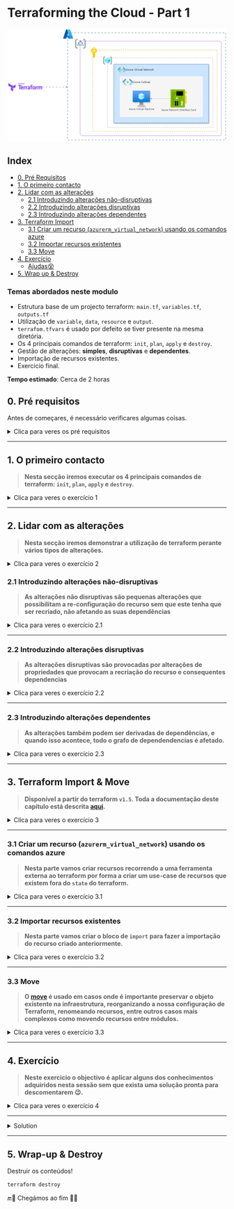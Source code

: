 # Terraforming the Cloud - Part 1

![alt text](/images/terraform_part_1.png)

## Index

- [0. Pré Requisitos](#0-pré-requisitos)
- [1. O primeiro contacto](#1-o-primeiro-contacto)
- [2. Lidar com as alterações](#2-lidar-com-as-alterações)
  - [2.1 Introduzindo alterações não-disruptivas](#21-introduzindo-alterações-não-disruptivas)
  - [2.2 Introduzindo alterações disruptivas](#22-introduzindo-alterações-disruptivas)
  - [2.3 Introduzindo alterações dependentes](#23-introduzindo-alterações-dependentes)
- [3. Terraform Import](#3-terraform-import--move)
  - [3.1 Criar um recurso (`azurerm_virtual_network`) usando os comandos azure](#31-criar-um-recurso-azurerm_virtual_network-usando-os-comandos-azure)
  - [3.2 Importar recursos existentes](#32-importar-recursos-existentes)
  - [3.3 Move](#33-move)
- [4. Exercício](#4-exercício)
  - [Ajudas😵](#ajudas)
- [5. Wrap up & Destroy](#5-wrap-up--destroy)

### Temas abordados neste modulo

- Estrutura base de um projecto terraform: `main.tf`, `variables.tf`, `outputs.tf`
- Utilização de `variable`, `data`, `resource` e `output`.
- `terrafom.tfvars` é usado por defeito se tiver presente na mesma diretória.
- Os 4 principais comandos de terraform: `init`, `plan`, `apply` e `destroy`.
- Gestão de alterações: **simples**, **disruptivas** e **dependentes**.
- Importação de recursos existentes.
- Exercicio final.

**Tempo estimado**: Cerca de 2 horas

## 0. Pré requisitos

Antes de começares, é necessário verificares algumas coisas.

<details>
  <summary>Clica para veres os pré requisitos</summary>

Certifica-te que tens a `azure-cloud-shell` devidamente configurada, correndo o comando:

```bash
source ./scripts/get-azure-credentials.sh
```

Deve dar os valores do `AZURE_SUBSCRIPTION_ID` e `AZURE_TENANT_ID`.

</details>

---

## 1. O primeiro contacto

> **Nesta secção iremos executar os 4 principais comandos de terraform: `init`, `plan`, `apply` e `destroy`.**

<details><summary>Clica para veres o exercício 1</summary>

### Comando `init`

> *[from docs:](https://www.terraform.io/docs/cli/commands/init.html) The `terraform init` command is used to initialize a working directory containing Terraform configuration files. This is the first command that should be run after writing a new Terraform configuration or cloning an existing one from version control. It is safe to run this command multiple times.*

```bash
terraform init
```

### Comando `plan`

> *[from docs:](https://www.terraform.io/docs/cli/commands/plan.html) The `terraform plan` command creates an execution plan, which lets you preview the changes that Terraform plans to make to your infrastructure. By default, when Terraform creates a plan it:*
>
> - *Reading the current state of any already-existing remote objects to make sure that the Terraform state is up-to-date.*
> - *Comparing the current configuration to the prior state and noting any differences.*
> - *Proposing a set of change actions that should, if applied, make the remote objects match the configuration.*

```bash
terraform plan
```

Devem ter um resultado semelhante a isto:

```bash
Terraform will perform the following actions:

  # azurerm_resource_group.default will be created
  + resource "azurerm_resource_group" "default" {
      + id       = (known after apply)
      + location = "westeurope"
      + name     = (known after apply)
    }

  # azurerm_subnet.default will be created
  + resource "azurerm_subnet" "default" {
      + address_prefixes                               = [
          + "10.0.1.0/24",
        ]
      + default_outbound_access_enabled                = true
      + enforce_private_link_endpoint_network_policies = (known after apply)
      + enforce_private_link_service_network_policies  = (known after apply)
      + id                                             = (known after apply)
      + name                                           = (known after apply)
      + private_endpoint_network_policies              = (known after apply)
      + private_endpoint_network_policies_enabled      = (known after apply)
      + private_link_service_network_policies_enabled  = (known after apply)
      + resource_group_name                            = (known after apply)
      + virtual_network_name                           = (known after apply)
    }

  # azurerm_virtual_network.default will be created
  + resource "azurerm_virtual_network" "default" {
      + address_space       = [
          + "10.0.0.0/16",
        ]
      + dns_servers         = (known after apply)
      + guid                = (known after apply)
      + id                  = (known after apply)
      + location            = "westeurope"
      + name                = (known after apply)
      + resource_group_name = (known after apply)
      + subnet              = (known after apply)
    }

  # random_pet.this will be created
  + resource "random_pet" "this" {
      + id        = (known after apply)
      + length    = 2
      + prefix    = "az"
      + separator = "-"
    }

Plan: 4 to add, 0 to change, 0 to destroy.

Changes to Outputs:
  + my_identifier     = (known after apply)
  + region            = "westeurope"
  + subnet_name       = (known after apply)
  + subscription_name = "IFT Terraform training"

```

### Comando `apply`

> *[from docs:](https://www.terraform.io/docs/cli/commands/apply.html) The `terraform apply` command executes the actions proposed in a Terraform plan.*

```bash
terraform apply
```

- Não te esqueças de escrever `yes` para confirmar o apply.

- ⏳ Tempo do apply - 1 min.

Após o apply repara nos seguintes **outputs**

```bash
Apply complete! Resources: 3 added, 0 changed, 0 destroyed.

Outputs:

my_identifier     = "az-tender-prawn" (nome gerado aleatóriamente)
region            = "westeurope"
subnet_name       = "az-tender-prawn-subnet" (nome gerado aleatóriamente)
subscription_name = "IFT Terraform training"

```

Esta informação diz respeito aos recursos que criaste!

Para verificares que os recursos remotos foram criados utiliza os seguintes comandos:

```bash
az group show --name=$(terraform output -raw my_identifier)-rg --output table
```

Para verificar todos os resource groups:

```bash
az group list --output table
```

### Comando `destroy`

> *[from docs:](https://www.terraform.io/docs/cli/commands/destroy.html) The `terraform destroy` command is a convenient way to destroy all remote objects managed by a particular Terraform configuration.*
>
> *While you will typically not want to destroy long-lived objects in a production environment, Terraform is sometimes used to manage ephemeral infrastructure for development purposes, in which case you can use `terraform destroy` to conveniently clean up all of those temporary objects once you are finished with your work.*

```bash
terraform destroy
```

- Não te esqueças de escrever `yes` para confirmar o destroy.

Para verificares que os recursos remotos foram destruídos:

```bash
az group show --name=$(terraform output -raw my_identifier)-rg
```

Deverá apresentar um erro a dizer `No outputs found` porque estes foram destruídos.

</details>

---

## 2. Lidar com as alterações

> **Nesta secção iremos demonstrar a utilização de terraform perante vários tipos de alterações.**

<details><summary>Clica para veres o exercício 2</summary>

### Criar uma Máquina Virtual

- Abrir o ficheiro `main.tf`
- Descomentar o bloco referente ao `exercicio 2.` - seleciona o bloco referente ao exercício 2 e de seguida `ctrl+k+u` ou se estiveres num mac `cmd+k+u`.
- Não te esqueças de salvar o ficheiro depois de fazeres alterações! `ctrl+s` ou se estiveres num mac `cmd+s`.

Executar o `plan`:

```bash
terraform plan
```

<details><summary>Resultado</summary>


```bash
Terraform will perform the following actions:

  # azurerm_linux_virtual_machine.default will be created
  + resource "azurerm_linux_virtual_machine" "default" {
      + admin_password                                         = (sensitive value)
      + admin_username                                         = "adminuser"
      + allow_extension_operations                             = true
      + bypass_platform_safety_checks_on_user_schedule_enabled = false
      + computer_name                                          = (known after apply)
      + disable_password_authentication                        = false
      + disk_controller_type                                   = (known after apply)
      + extensions_time_budget                                 = "PT1H30M"
      + id                                                     = (known after apply)
      + location                                               = "westeurope"
      + max_bid_price                                          = -1
      + name                                                   = (known after apply)
      + network_interface_ids                                  = (known after apply)
      + patch_assessment_mode                                  = "ImageDefault"
      + patch_mode                                             = "ImageDefault"
      + platform_fault_domain                                  = -1
      + priority                                               = "Regular"
      + private_ip_address                                     = (known after apply)
      + private_ip_addresses                                   = (known after apply)
      + provision_vm_agent                                     = true
      + public_ip_address                                      = (known after apply)
      + public_ip_addresses                                    = (known after apply)
      + resource_group_name                                    = (known after apply)
      + size                                                   = "Standard_B1ls"
      + virtual_machine_id                                     = (known after apply)
      + vm_agent_platform_updates_enabled                      = false

      + os_disk {
          + caching                   = "ReadWrite"
          + disk_size_gb              = (known after apply)
          + name                      = (known after apply)
          + storage_account_type      = "Standard_LRS"
          + write_accelerator_enabled = false
        }

      + source_image_reference {
          + offer     = "UbuntuServer"
          + publisher = "Canonical"
          + sku       = "16.04-LTS"
          + version   = "latest"
        }
    }

  # azurerm_network_interface.default will be created
  + resource "azurerm_network_interface" "default" {
      + accelerated_networking_enabled = (known after apply)
      + applied_dns_servers            = (known after apply)
      + dns_servers                    = (known after apply)
      + enable_accelerated_networking  = (known after apply)
      + enable_ip_forwarding           = (known after apply)
      + id                             = (known after apply)
      + internal_dns_name_label        = (known after apply)
      + internal_domain_name_suffix    = (known after apply)
      + ip_forwarding_enabled          = (known after apply)
      + location                       = "westeurope"
      + mac_address                    = (known after apply)
      + name                           = (known after apply)
      + private_ip_address             = (known after apply)
      + private_ip_addresses           = (known after apply)
      + resource_group_name            = (known after apply)
      + virtual_machine_id             = (known after apply)

      + ip_configuration {
          + gateway_load_balancer_frontend_ip_configuration_id = (known after apply)
          + name                                               = "internal"
          + primary                                            = (known after apply)
          + private_ip_address                                 = (known after apply)
          + private_ip_address_allocation                      = "Dynamic"
          + private_ip_address_version                         = "IPv4"
          + subnet_id                                          = (known after apply)
        }
    }

  # azurerm_resource_group.default will be created
  + resource "azurerm_resource_group" "default" {
      + id       = (known after apply)
      + location = "westeurope"
      + name     = (known after apply)
    }

  # azurerm_subnet.default will be created
  + resource "azurerm_subnet" "default" {
      + address_prefixes                               = [
          + "10.0.1.0/24",
        ]
      + default_outbound_access_enabled                = true
      + enforce_private_link_endpoint_network_policies = (known after apply)
      + enforce_private_link_service_network_policies  = (known after apply)
      + id                                             = (known after apply)
      + name                                           = (known after apply)
      + private_endpoint_network_policies              = (known after apply)
      + private_endpoint_network_policies_enabled      = (known after apply)
      + private_link_service_network_policies_enabled  = (known after apply)
      + resource_group_name                            = (known after apply)
      + virtual_network_name                           = (known after apply)
    }

  # azurerm_virtual_network.default will be created
  + resource "azurerm_virtual_network" "default" {
      + address_space       = [
          + "10.0.0.0/16",
        ]
      + dns_servers         = (known after apply)
      + guid                = (known after apply)
      + id                  = (known after apply)
      + location            = "westeurope"
      + name                = (known after apply)
      + resource_group_name = (known after apply)
      + subnet              = (known after apply)
    }

  # random_pet.this will be created
  + resource "random_pet" "this" {
      + id        = (known after apply)
      + length    = 2
      + prefix    = "az"
      + separator = "-"
    }

Plan: 6 to add, 0 to change, 0 to destroy.

Changes to Outputs:
  + my_identifier          = (known after apply)
  + network_interface_name = (known after apply)
  + region                 = "westeurope"
  + subnet_name            = (known after apply)
  + subscription_name      = "IFT Terraform training"
  + virtual_machine_name   = (known after apply)
```

</details>

⚠️ Repara que os recursos criados no `exercício 1` vão ser recriados. Isto acontece porque apesar de terem sido destruídos na atividade anterior continuam declarados no código.

Executar o `apply`:

```bash
terraform apply
```

- Não te esqueças de escrever `yes` para confirmar o apply.
- ⌛Tempo do apply 2:00 min.

Após o apply iremos ter os seguintes **outputs**

```bash
Apply complete! Resources: 6 added, 0 changed, 0 destroyed.

Outputs:

my_identifier = "az-supreme-basilisk" (nome gerado aleatóriamente)
network_interface_name = "az-supreme-basilisk-ni" (nome gerado aleatóriamente)
region = "westeurope"
subnet_name = "az-supreme-basilisk-subnet" (nome gerado aleatóriamente)
subscription_name = "IFT Terraform training"
virtual_machine_name = "az-supreme-basilisk-vm" (nome gerado aleatóriamente)
```

Verifica que a virtual machine foi criada!

```hcl
az vm show -g=$(terraform output -raw my_identifier)-rg -n=$(terraform output -raw my_identifier)-vm -d --output table
```

Para verificar todas as virtual machines existentes:

```bash
az vm list --output table
```

</details>

### 2.1 Introduzindo alterações não-disruptivas

> **As alterações não disruptivas são pequenas alterações que possibilitam a re-configuração do recurso sem que este tenha que ser recriado, não afetando as suas dependências**

<details><summary>Clica para veres o exercício 2.1</summary>

- Edita o ficheiro `main.tf`, localizar o recurso `azurerm_virtual_machine.default` e descomenta (seleciona o conteúdo e prime `ctrl+k+u` para remover os `#`) o campo `tags`.

- Guarda as tuas alterações! `ctrl+s` ou se estiveres num mac `cmd+s`.
- ⌛Tempo do apply 30 segundos.

Executar o `plan`.

```bash
terraform plan
```

Este deverá apresentar algo semelhante a:

```bash
Terraform will perform the following actions:

  # azurerm_linux_virtual_machine.default will be updated in-place
  ~ resource "azurerm_linux_virtual_machine" "default" {
      (...)
      ~ tags                                                   = {
          + "environment" = "staging"
        }
    }

Plan: 0 to add, 1 to change, 0 to destroy.

```

Executar o `apply`:

```bash
terraform apply
```

- ⌛Tempo do apply 30 sec.

</details>

---

### 2.2 Introduzindo alterações disruptivas

> **As alterações disruptivas são provocadas por alterações de propriedades que provocam a recriação do recurso e consequentes dependencias**

<details><summary>Clica para veres o exercício 2.2</summary>

- No ficheiro `main.tf`, localizar o recurso `azurerm_virtual_machine.default` e alterar o campo `name` para o seguinte: `"${random_pet.this.id}-vm-new"`

```bash
"${random_pet.this.id}-vm-new"
```

- Guarda as tuas alterações! `ctrl+s` ou se estiveres num mac `cmd+s`.
- Executar `terraform plan` e verificar que o Terraform irá efectuar um `replacement` - é uma alteração disruptiva.

Executar o `plan`:

```bash
terraform plan
```

O resultado deverá querer fazer um `must be replaced` por causa da mudança do nome.

```bash
Terraform will perform the following actions:

  # azurerm_linux_virtual_machine.default must be replaced
-/+ resource "azurerm_linux_virtual_machine" "default" {
      (...)
      ~ name                                                   = "az-supreme-basilisk-vm" -> "az-supreme-basilisk-vm-new" # forces replacement
      (...)
    }

Plan: 1 to add, 0 to change, 1 to destroy.

Changes to Outputs:
  ~ virtual_machine_name   = "az-supreme-basilisk-vm" -> "az-supreme-basilisk-vm-new"
```

Executar o `apply`:

```bash
terraform apply
```

- ⌛Tempo do apply 2 min.


Verifica que a nova virtual machine foi criada!

```hcl
az vm show -g=$(terraform output -raw my_identifier)-rg -n=$(terraform output -raw my_identifier)-vm-new -d --output table
```

Para verificar todas as virtual machines existentes:

```bash
az vm list --output table
```

</details>

---

### 2.3 Introduzindo alterações dependentes

> **As alterações também podem ser derivadas de dependências, e quando isso acontece, todo o grafo de dependendencias é afetado.**

<details><summary>Clica para veres o exercício 2.3</summary>

- Editar o ficheiro `terraform.tfvars` e alterar o valor da variavel `prefix` de `az` para `new`
- Guarda as tuas alterações! `ctrl+s` ou se estiveres num mac `cmd+s`.

Executar o `plan` e verificar todo o grafo de dependencias é afetado:

```bash
terraform plan
```

Executar o `apply`:

```bash
terraform apply
```

- ⌛Tempo do apply 4:00 min.

*Notem que apenas alterámos uma mera variável...*

>**NOTA: NÃO DESTRUIR OS RECURSOS pois vamos usa-los no próximo passo**

</details>

---

## 3. Terraform Import & Move

> **Disponível a partir do terraform `v1.5`. Toda a documentação deste capítulo está descrita [aqui](https://developer.hashicorp.com/terraform/tutorials/state/state-import).**

<details><summary>Clica para veres o exercício 3</summary>

> *[from docs:](https://developer.hashicorp.com/terraform/tutorials/state/state-import)Terraform supports bringing your existing infrastructure under its management. By importing resources into Terraform, you can consistently manage your infrastructure using a common workflow.*
>
> *This is a great way to slowly transition infrastructure to Terraform, or to be able to be confident that you can use Terraform in the future if it potentially doesn't support every feature you need today.*

Assegurar que não existem alterações pendentes:

```bash
terraform plan
```

Se o plan apresentar mudanças, façam o apply com o comando:

```bash
terraform apply
```

</details>

---

### 3.1 Criar um recurso (`azurerm_virtual_network`) usando os comandos azure

> **Nesta parte vamos criar recursos recorrendo a uma ferramenta externa ao terraform por forma a criar um use-case de recursos que existem fora do `state` do terraform.**

<details><summary>Clica para veres o exercício 3.1</summary>

O objetivo é simular recursos que já existiam para que os possamos *terraformar*.

Criar uma **Virtual Network**:

```bash
az network vnet create --name=$(terraform output -raw my_identifier)-import-vnet --subscription="$(terraform output -raw subscription_name)" --resource-group=$(terraform output -raw my_identifier)-rg
```

- ⌛Tempo para a criação do recurso 30 segundos.

Para verificar se a virtual network foi criada:

```bash
az network vnet show --name=$(terraform output -raw my_identifier)-import-vnet --subscription="$(terraform output -raw subscription_name)" --resource-group=$(terraform output -raw my_identifier)-rg --output table
```

Para verificar todas as virtual machines existentes:

```bash
az network vnet list --output table
```

</details>

---

### 3.2 Importar recursos existentes

> **Nesta parte vamos criar o bloco de `import` para fazer a importação do recurso criado anteriormente.**

<details><summary>Clica para veres o exercício 3.2</summary>

> O processo de importação de recursos consiste em duas partes:

- Obtenção da informação do recurso na cloud.
- Criação de um bloco `import` que irá indicar ao terraform que o recurso já existe e que o mesmo deve ser gerido pelo terraform.

O primeiro passo da importação de recursos é [declarar a importação dos mesmos](https://developer.hashicorp.com/terraform/tutorials/state/state-import).

Para isto, [temos que definir o bloco `import`](https://developer.hashicorp.com/terraform/tutorials/state/state-import#define-import-block), que necessita de dois argumentos:

- `id`: o id do recurso a importar do lado de Azure
- `to`: o identificador terraform do recurso a importar

Exemplo de um bloco `import`:

```hcl
 import {
   id = "/subscriptions/$(terraform output -raw subscription_id)/resourceGroups/${azurerm_resource_group.default.name}/providers/Microsoft.Network/virtualNetworks/${random_pet.this.id}-import-vnet"
   to = azurerm_virtual_network.my_imported_vnet
 }
```

- Para o exercicio que segue, vamos ao ficheiro `import-exercise.tf` descomentar (seleciona o conteúdo e prime `ctrl+k+u` para remover os `#`) o conteúdo.

- Não te esqueças de gravar as tuas alterações com `ctrl+s` ou se estiveres num mac `cmd+s`.

- O que estamos a fazer é a definir um bloco de `import` em que especificamos o recurso a importar e o seu destino.

- Temos no entanto de definir o destino do mesmo para que possamos alojar o recurso e passar a geri-lo por terraform, é essa a razão pela qual definimos um bloco de `resource` no `import-exercise.tf`.

---

Executar o `plan`:

```bash
terraform plan
```

Agora no resultado, iremos ter `to import` no plan:

```bash

Terraform will perform the following actions:

  # azurerm_virtual_network.my_imported_vnet will be imported
    resource "azurerm_virtual_network" "my_imported_vnet" {
    (...)
    }

Plan: 1 to import, 0 to add, 0 to change, 0 to destroy.

```

Executar o `apply`:

```bash
terraform apply
```

- ⌛Tempo do apply - 10 segundos.

Executar o `plan`:

```bash
terraform plan
```

Se o terraform indicar que não tem alterações à infraestrutura, confirma-se que os recursos foram importados com sucesso.

</details>

---

### 3.3 Move

> **O [move](https://developer.hashicorp.com/terraform/cli/state/move) é usado em casos onde é importante preservar o objeto existente na infraestrutura, reorganizando a nossa configuração de Terraform, renomeando recursos, entre outros casos mais complexos como movendo recursos entre módulos.**

<details><summary>Clica para veres o exercício 3.3</summary>

Vamos agora supôr que queremos mudar o nome dum recurso em terraform. Se formos mudar o nome do recurso, o terraform irá considerar que estamos a destruir o recurso anterior e a querer criar um novo com as mesmas especificações.

Para evitar esse comportamento, uma vez que não queremos destruir o recurso, vamos usar o `move`.

Vai ao ficheiro `move-exercise.tf` e descomenta (seleciona o conteúdo e prime `ctrl+k+u` para remover os `#`) o `resource` do `random.pet`

```bash
resource "random_pet" "new_id" {
  length    = 2
  separator = "-"
  prefix    = var.prefix
}
```

Executar o `plan`:

```bash
terraform plan
```

Executar o `apply`:

```bash
terraform apply
```

- ⌛Tempo do apply - 20 segundos.

Agora, vamos mudar o nome do recurso para que o `resource "random_pet" "new_id"` seja `resource "random_pet" "moved"`.

Se agora, fizermos um `terraform plan` o resultado será algo semelhante a isto:

```bash
  # random_pet.moved will be created
  + resource "random_pet" "moved" {
      + id        = (known after apply)
      + length    = 2
      + prefix    = ""
      + separator = "-"
    }

  # random_pet.new_id will be destroyed
  # (because random_pet.new_id is not in configuration)
  - resource "random_pet" "new_id" {
      - id        = "test-subtle-tiger" -> null
      - length    = 2 -> null
      - prefix    = "" -> null
      - separator = "-" -> null
    }

Plan: 1 to add, 0 to change, 1 to destroy.
```

Como podem ver, ao alterar o nome do recurso o terraform pretende destruir o recurso anterior e criar um novo.

⚠️ **NOTA: NÃO DESTRUIR OS RECURSOS / NÃO FAZER APPLY DOS RECURSOS**

Para alterar o nome do recurso sem que o mesmo seja destruído, descomentamos (seleciona o conteúdo e prime `ctrl+k+u` para remover os `#`) o bloco de `move`. Isto fará com que o nome do recurso seja **alterado**, evitando que este seja destruído e recriado.

```bash
moved {
  from = random_pet.new_id
  to = random_pet.moved
}
```

Executar o `plan`:

```bash
terraform plan
```

Como podem ver, agora temos o seguinte resultado:

```bash
random_pet.new_id has moved to random_pet.moved
```

Executar o `apply`:

```bash
terraform apply
```

- ⌛Tempo do apply - 20 segundos.

Desta forma, conseguimos manter o mesmo objeto e mudar o seu nome, sem ter de o destruir!

</details>

---

## 4. Exercício

> **Neste exercicio o objectivo é aplicar alguns dos conhecimentos adquiridos nesta sessão sem que exista uma solução pronta para descomentarem 😉.**

<details><summary>Clica para veres o exercício 4</summary>

Prentende-se o seguinte:

- 👉 Criar uma User-Assigned Managed Identity com os seguintes requisitos:
  - `name` deverá ser prefixada com valor definido no recurso `random_pet.this.id` para evitar colisões de nomes
- 👉 Criar uma Azure Virtual Machine com os seguintes requisitos:
  - Nome da máquina deverá ser: `${random_pet.this.id}-vm-final`
  - Tipo de máquina: `Standard_B1ls`
  - Zona: `westeurope`
  - Deverá conter uma tag.
  - A rede (`subnetwork`) onde a VM vai correr fica ao vosso critério: podem criar uma nova, ou podem usar as já existentes.
  - A máquina deverá correr com a `azurerm_user_assigned_identity` previamente criada.
  - 👉 Devem fazer o exercicio no ficheiro `final-exercise.tf`.

---

### Ajudas😵

💡 Usem a pesquisa no terraform registry / azure para saberem mais informação acerca dos recursos que estão a usar:

- [`azurerm_user_assigned_identity`](https://registry.terraform.io/providers/hashicorp/azurerm/latest/docs/resources/user_assigned_identity)
- [`azurerm_virtual_machine`](https://registry.terraform.io/providers/hashicorp/azurerm/latest/docs/resources/linux_virtual_machine)
- [`azurerm_network_interface`](https://registry.terraform.io/providers/hashicorp/azurerm/latest/docs/resources/network_interface)
- [`azurerm_subnet`](https://registry.terraform.io/providers/hashicorp/azurerm/latest/docs/resources/subnet)

💡 Uma subnet já existente poderá ser `azurerm_subnet.default.id`.

</details>

---

<details>
  <summary>Solution</summary>

  ```hcl
resource "azurerm_user_assigned_identity" "uai" {
  resource_group_name = azurerm_resource_group.default.name
  location            = azurerm_resource_group.default.location
  name                = "${random_pet.this.id}-uai"
}

resource "azurerm_linux_virtual_machine" "final_exercise_machine" {
  name                            = "${random_pet.this.id}-vm-final"
  location                        = var.region
  resource_group_name             = azurerm_resource_group.default.name
  size                            = "Standard_B1ls"
  admin_username                  = "adminuser"
  admin_password                  = "Password1234!"
  disable_password_authentication = false
  os_disk {
    caching              = "ReadWrite"
    storage_account_type = "Standard_LRS"
  }
  source_image_reference {
    publisher = "Canonical"
    offer     = "UbuntuServer"
    sku       = "16.04-LTS"
    version   = "latest"
  }
  identity {
    type = "UserAssigned"
    identity_ids = [
      azurerm_user_assigned_identity.uai.id
    ]
  }
  tags = {
    ## Example
    # environment = "staging"
  }
  lifecycle {
    ignore_changes = [
      identity
    ]
  }
  network_interface_ids = [
    azurerm_network_interface.final_exercise_nic.id
  ]

}

resource "azurerm_network_interface" "final_exercise_nic" {
  name                = "${random_pet.this.id}-nic"
  location            = var.region
  resource_group_name = azurerm_resource_group.default.name

  ip_configuration {
    name                          = "internal"
    subnet_id                     = azurerm_subnet.default.id
    private_ip_address_allocation = "Dynamic"
  }
}
```

</details>

---

## 5. Wrap-up & Destroy

Destruir os conteúdos!

```bash
terraform destroy
```

🔚🏁 Chegámos ao fim 🏁🔚

<!-- markdownlint-disable-file MD013 -->
<!-- markdownlint-disable-file MD033 -->
